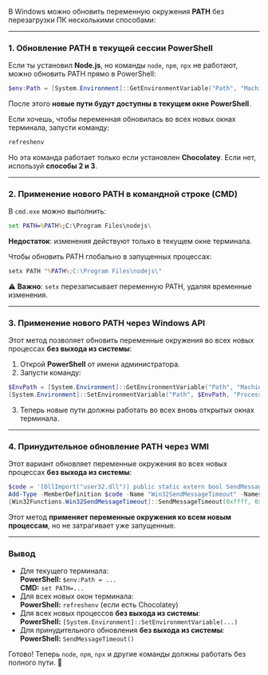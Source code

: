 В Windows можно обновить переменную окружения **PATH** без перезагрузки ПК несколькими способами:

---

### **1. Обновление PATH в текущей сессии PowerShell**
Если ты установил **Node.js**, но команды `node`, `npm`, `npx` не работают, можно обновить PATH прямо в PowerShell:

```powershell
$env:Path = [System.Environment]::GetEnvironmentVariable("Path", "Machine") + ";" + [System.Environment]::GetEnvironmentVariable("Path", "User")
```
После этого **новые пути будут доступны в текущем окне PowerShell**.

Если хочешь, чтобы переменная обновилась во всех новых окнах терминала, запусти команду:
```powershell
refreshenv
```
Но эта команда работает только если установлен **Chocolatey**. Если нет, используй **способы 2 и 3**.

---

### **2. Применение нового PATH в командной строке (CMD)**
В `cmd.exe` можно выполнить:
```cmd
set PATH=%PATH%;C:\Program Files\nodejs\
```
**Недостаток**: изменения действуют только в текущем окне терминала.

Чтобы обновить PATH глобально в запущенных процессах:
```cmd
setx PATH "%PATH%;C:\Program Files\nodejs\"
```
⚠️ **Важно**: `setx` перезаписывает переменную PATH, удаляя временные изменения.

---

### **3. Применение нового PATH через Windows API**
Этот метод позволяет обновить переменные окружения во всех новых процессах **без выхода из системы**:

1. Открой **PowerShell** от имени администратора.
2. Запусти команду:
```powershell
$EnvPath = [System.Environment]::GetEnvironmentVariable("Path", "Machine") + ";" + [System.Environment]::GetEnvironmentVariable("Path", "User")
[System.Environment]::SetEnvironmentVariable("Path", $EnvPath, "Process")
```
3. Теперь новые пути должны работать во всех вновь открытых окнах терминала.

---

### **4. Принудительное обновление PATH через WMI**
Этот вариант обновляет переменные окружения во всех новых процессах **без выхода из системы**:

```powershell
$code = '[DllImport("user32.dll")] public static extern bool SendMessageTimeout(int hWnd, int Msg, int wParam, int lParam, int fuFlags, int uTimeout, out int lpdwResult);'
Add-Type -MemberDefinition $code -Name "Win32SendMessageTimeout" -Namespace "Win32Functions"
[Win32Functions.Win32SendMessageTimeout]::SendMessageTimeout(0xffff, 0x1A, 0, 0, 2, 5000, [ref]0)
```

Этот метод **применяет переменные окружения ко всем новым процессам**, но не затрагивает уже запущенные.

---

### **Вывод**
- Для текущего терминала:  
  **PowerShell:** `$env:Path = ...`  
  **CMD:** `set PATH=...`
- Для всех новых окон терминала:  
  **PowerShell:** `refreshenv` (если есть Chocolatey)
- Для всех новых процессов **без выхода из системы**:  
  **PowerShell:** `[System.Environment]::SetEnvironmentVariable(...)`
- Для принудительного обновления **без выхода из системы**:  
  **PowerShell:** `SendMessageTimeout()`

Готово! Теперь `node`, `npm`, `npx` и другие команды должны работать без полного пути. 🚀
